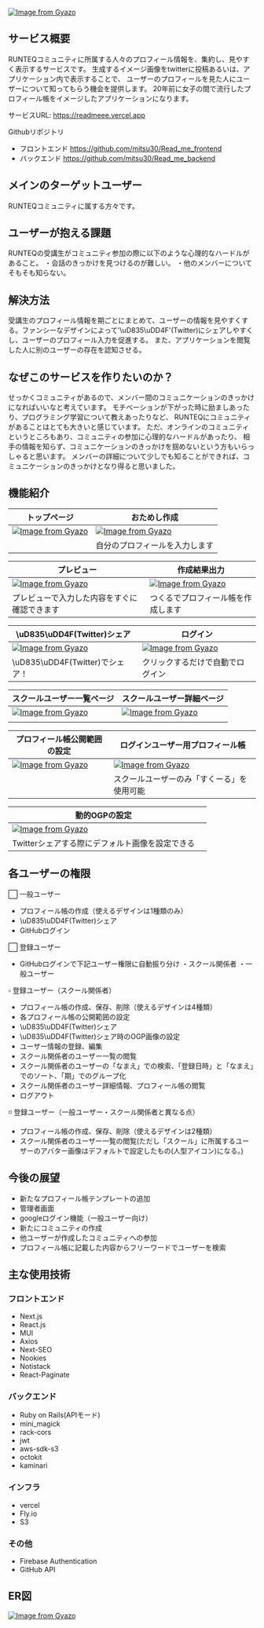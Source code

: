[![Image from Gyazo](https://i.gyazo.com/1f93b855527ad983efb86506e9660925.png)](https://gyazo.com/1f93b855527ad983efb86506e9660925)

## サービス概要
RUNTEQコミュニティに所属する人々のプロフィール情報を、集約し、見やすく表示するサービスです。
生成するイメージ画像をtwitterに投稿あるいは、アプリケーション内で表示することで、
ユーザーのプロフィールを見た人にユーザーについて知ってもらう機会を提供します。
20年前に女子の間で流行したプロフィール帳をイメージしたアプリケーションになります。

サービスURL: https://readmeee.vercel.app

Githubリポジトリ

- フロントエンド 
https://github.com/mitsu30/Read_me_frontend
- バックエンド
https://github.com/mitsu30/Read_me_backend

## メインのターゲットユーザー
RUNTEQコミュニティに属する方々です。

## ユーザーが抱える課題
RUNTEQの受講生がコミュニティ参加の際に以下のような心理的なハードルがあること。
・会話のきっかけを見つけるのが難しい。
・他のメンバーについてそもそも知らない。

## 解決方法
受講生のプロフィール情報を期ごとにまとめて、ユーザーの情報を見やすくする。ファンシーなデザインによって'\uD835\uDD4F'(Twitter)にシェアしやすくし、ユーザーのプロフィール入力を促進する。
また、アプリケーションを閲覧した人に別のユーザーの存在を認知させる。

## なぜこのサービスを作りたいのか？
せっかくコミュニティがあるので、メンバー間のコミュニケーションのきっかけになればいいなと考えています。
モチベーションが下がった時に励ましあったり、プログラミング学習について教えあったりなど、
RUNTEQにコミュニティがあることはとても大きいと感じています。
ただ、オンラインのコミュニティというところもあり、コミュニティの参加に心理的なハードルがあったり、
相手の情報を知らず、コミュニケーションのきっかけを掴めないという方もいらっしゃると思います。
メンバーの詳細について少しでも知ることができれば、コミュニケーションのきっかけとなり得ると思いました。


## 機能紹介
| トップページ | おためし作成 |
|----------|-------|
|[![Image from Gyazo](https://i.gyazo.com/40d497497fc27a848286881705374a35.jpg)](https://gyazo.com/40d497497fc27a848286881705374a35)|[![Image from Gyazo](https://i.gyazo.com/705850a495dfd3ac4ad4ae32bf0a5db4.jpg)](https://gyazo.com/705850a495dfd3ac4ad4ae32bf0a5db4)|
||自分のプロフィールを入力します|

| プレビュー | 作成結果出力 |
|----------|-------|
|[![Image from Gyazo](https://i.gyazo.com/4ef70e01b842842492fd1b5c53619ad5.gif)](https://gyazo.com/4ef70e01b842842492fd1b5c53619ad5)|[![Image from Gyazo](https://i.gyazo.com/5645a8cb7d0199814a3760a5a5df9ced.gif)](https://gyazo.com/5645a8cb7d0199814a3760a5a5df9ced)|
|プレビューで入力した内容をすぐに確認できます|つくるでプロフィール帳を作成します|

| \uD835\uDD4F(Twitter)シェア | ログイン |
|----------|-------|
|[![Image from Gyazo](https://i.gyazo.com/7df942c2b26b2ed5121b2a5a27c900a6.png)](https://gyazo.com/7df942c2b26b2ed5121b2a5a27c900a6)|[![Image from Gyazo](https://i.gyazo.com/2ce8d2c182627683b66145eab8b74613.gif)](https://gyazo.com/2ce8d2c182627683b66145eab8b74613)|
|\uD835\uDD4F(Twitter)でシェア！|クリックするだけで自動でログイン|

| スクールユーザー一覧ページ | スクールユーザー詳細ページ |
|----------|-------|
|[![Image from Gyazo](https://i.gyazo.com/6ffb2f486e3e915958411d9553df2448.png)](https://gyazo.com/6ffb2f486e3e915958411d9553df2448)|[![Image from Gyazo](https://i.gyazo.com/c899b12bb6f2503fbd5a309d07194d6c.jpg)](https://gyazo.com/c899b12bb6f2503fbd5a309d07194d6c)|
|||

| プロフィール帳公開範囲の設定 | ログインユーザー用プロフィール帳 |
|----------|-------|
|[![Image from Gyazo](https://i.gyazo.com/608f2c2c963c28b0f8e290aa31f22745.jpg)](https://gyazo.com/608f2c2c963c28b0f8e290aa31f22745)|[![Image from Gyazo](https://i.gyazo.com/86e6298a4a411a55034c38ccaced3e78.jpg)](https://gyazo.com/86e6298a4a411a55034c38ccaced3e78)|
||スクールユーザーのみ「すくーる」を使用可能|

| 動的OGPの設定 | |
|----------|-------|
|[![Image from Gyazo](https://i.gyazo.com/1efddf9af4ce274bfe5f72ace49a0850.png)](https://gyazo.com/1efddf9af4ce274bfe5f72ace49a0850)||
| Twitterシェアする際にデフォルト画像を設定できる||


## 各ユーザーの権限
⬜️ 一般ユーザー
- プロフィール帳の作成（使えるデザインは1種類のみ）
- \uD835\uDD4F(Twitter)シェア
- GitHubログイン


⬜️ 登録ユーザー
- GitHubログインで下記ユーザー権限に自動振り分け
・スクール関係者
・一般ユーザー

▫️ 登録ユーザー（スクール関係者）
- プロフィール帳の作成、保存、削除（使えるデザインは4種類）
- 各プロフィール帳の公開範囲の設定
- \uD835\uDD4F(Twitter)シェア
- \uD835\uDD4F(Twitter)シェア時のOGP画像の設定
- ユーザー情報の登録、編集
- スクール関係者のユーザー一覧の閲覧
- スクール関係者のユーザーの「なまえ」での検索、「登録日時」と「なまえ」でのソート、「期」でのグループ化
- スクール関係者のユーザー詳細情報、プロフィール帳の閲覧
- ログアウト

◽️ 登録ユーザー（一般ユーザー・スクール関係者と異なる点）
- プロフィール帳の作成、保存、削除（使えるデザインは2種類）
- スクール関係者のユーザー一覧の閲覧(ただし「スクール」に所属するユーザーのアバター画像はデフォルトで設定したもの(人型アイコン)になる。)

## 今後の展望
- 新たなプロフィール帳テンプレートの追加
- 管理者画面
- googleログイン機能（一般ユーザー向け）
- 新たにコミュニティの作成
- 他ユーザーが作成したコミュニティへの参加
- プロフィール帳に記載した内容からフリーワードでユーザーを検索


## 主な使用技術

### フロントエンド
- Next.js
- React.js
- MUI
- Axios
- Next-SEO
- Nookies
- Notistack
- React-Paginate

### バックエンド
- Ruby on Rails(APIモード)
- mini_magick 
- rack-cors
- jwt
- aws-sdk-s3
- octokit
- kaminari

### インフラ
- vercel
- Fly.io
- S3

### その他
- Firebase Authentication
- GitHub API

## ER図
[![Image from Gyazo](https://i.gyazo.com/0d595e693acdb999aca6d5030648b7e9.png)](https://gyazo.com/0d595e693acdb999aca6d5030648b7e9)


